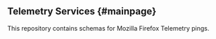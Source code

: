 Telemetry Services {#mainpage}
------------------

This repository contains schemas for Mozilla Firefox Telemetry pings.